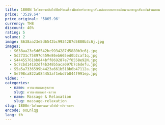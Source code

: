 ```yaml
---
title: 1800N ไคโรแพรคติกไฟฟ้าปรับเครื่องมือสําหรับกระดูกสันหลังแบบพกพากลับนวดกระดูกสันหลังส่วนคอนวดแก้ไขไคโรแพรคติกปืน
price: '3519.64'
price_original: '5865.96'
currency: THB
discount: 40%
rating: 5
volume: 2
image: S638aa23e5d6542bc9934287d5880b3c6j.jpg
images:
  - S638aa23e5d6542bc9934287d5880b3c6j.jpg
  - Sd2731c75897d459e86eb665ed0b2caf1q.jpg
  - S44455761bb844bff869287e7f0558e92N.jpg
  - Sc7cbd14182df4b348b5aca097b7c6defu.jpg
  - S5a5a7336599b4423a661b518b6b47112a.jpg
  - Se798ca822a084453af1ebd7b844f991ep.jpg
video: ''
categories:
  - name: ความงามและสุขภาพ
    slug: ความงามและส-ขภาพ
  - name: Massage & Relaxation
    slug: massage-relaxation
slug: 1800n-ไคโรแพรคต-กไฟฟ-าปร-บเคร
encode: ooLnlqg
lang: th
---
```

  